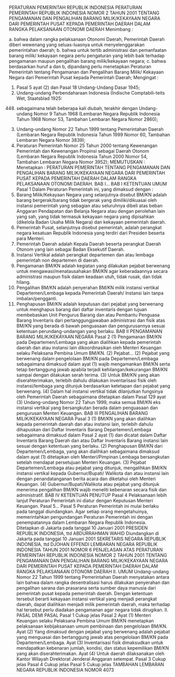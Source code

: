  PERATURAN PEMERINTAH REPUBLIK INDONESIA PERATURAN PEMERINTAH REPUBLIK INDONESIA NOMOR 2 TAHUN 2001 TENTANG PENGAMANAN DAN PENGALIHAN BARANG MILIK/KEKAYAAN NEGARA DARI PEMERINTAH PUSAT KEPADA PEMERINTAH DAERAH DALAM RANGKA PELAKSANAAN OTONOMI DAERAH
Menimbang :

a. bahwa dalam rangka pelaksanaan Otonomi Daerah, Pemerintah Daerah diberi wewenang yang seluas-luasnya untuk menyelenggarakan pemerintahan daerah;
b. bahwa untuk tertib administrasi dan pemanfaatan barang milik/ kekayaan negara perlu pengaturan yang lebih baik terhadap pengamanan maupun pengalihan barang milik/kekayaan negara;
c. bahwa berdasarkan huruf a dan b, dipandang perlu menetapkan Peraturan Pemerintah tentang Pengamanan dan Pengalihan Barang Milik/ Kekayaan Negara dari Pemerintah Pusat kepada Pemerintah Daerah;
Mengingat :

1. Pasal 5 ayat (2) dan Pasal 18 Undang-Undang Dasar 1945;
2. Undang-undang Perbendaharaan Indonesia (Indische Comptabili-teits Wet, Staatsblad 1925:
448) sebagaimana telah beberapa kali diubah, terakhir dengan Undang-undang Nomor 9 Tahun 1968 (Lembaran Negara Republik Indonesia Tahun 1968 Nomor 53, Tambahan Lembaran Negara Nomor 2860);
3. Undang-undang Nomor 22 Tahun 1999 tentang Pemerintahan Daerah (Lembaran Negara Republik Indonesia Tahun 1999 Nomor 60, Tambahan Lembaran Negara Nomor 3839);
4. Peraturan Pemerintah Nomor 25 Tahun 2000 tentang Kewenangan Pemerintah dan Kewenangan Propinsi sebagai Daerah Otonom (Lembaran Negara Republik Indonesia Tahun 2000 Nomor 54, Tambahan Lembaran Negara Nomor 3952);
MEMUTUSKAN :
 Menetapkan : PERATURAN PEMERINTAH TENTANG PENGAMANAN DAN PENGALIHAN BARANG MILIK/KEKAYAAN NEGARA DARI PEMERINTAH PUSAT KEPADA PEMERINTAH DAERAH DALAM RANGKA PELAKSANAAN OTONOMI DAERAH. BAB I...
BAB I KETENTUAN UMUM
Pasal 1
Dalam Peraturan Pemerintah ini, yang dimaksud dengan :
1. Barang Milik/Kekayaan Negara yang selanjutnya disebut BM/KN adalah barang bergerak/barang tidak bergerak yang dimiliki/dikuasai oleh instansi pemerintah yang sebagian atau seluruhnya dibeli atas beban Anggaran Pendapatan dan Belanja Negara atau dengan perolehan lain yang sah, yang tidak termasuk kekayaan negara yang dipisahkan (dikelola Badan Usaha Milik Negara) dan kekayaan pemerintah daerah.
2. Pemerintah Pusat, selanjutnya disebut pemerintah, adalah perangkat negara kesatuan Republik Indonesia yang terdiri dari Presiden beserta para Menteri.
3. Pemerintah Daerah adalah Kepala Daerah beserta perangkat Daerah Otonom yang lain sebagai Badan Eksekutif Daerah.
4. Instansi Vertikal adalah perangkat departemen dan atau lembaga pemerintah non departemen di daerah.
5. Pengamanan BM/KN adalah kegiatan yang dilakukan pejabat berwenang untuk mengawasi/menatausahakan BM/KN agar keberadaannya secara administrasi maupun fisik dalam keadaan utuh, tidak rusak, dan tidak hilang.
6. Pengalihan BM/KN adalah penyerahan BM/KN milik instansi vertikal Departemen/Lembaga kepada Pemerintah Daerah/ Instansi lain tanpa imbalan/pengganti.
7. Penghapusan BM/KN adalah keputusan dari pejabat yang berwenang untuk menghapus barang dari daftar inventaris dengan tujuan membebaskan Unit Pengurus Barang dan atau Pembantu Penguasa Barang Inventaris dari pertanggungjawaban administrasi dan fisik atas BM/KN yang berada di bawah penguasaan dan pengurusannya sesuai ketentuan perundang-undangan yang berlaku.
BAB II PENGAMANAN BARANG MILIK/KEKAYAAN NEGARA
Pasal 2
(1) Pengamanan BM/KN pada Departemen/Lembaga yang akan dialihkan kepada pemerintah daerah dan atau instansi lain dikoordinasikan oleh Menteri Keuangan selaku Pelaksana Pembina Umum BM/KN.
(2) Pejabat...
(2) Pejabat yang berwenang dalam pengelolaan BM/KN pada Departemen/Lembaga sebagaimana dimaksud dalam ayat (1) wajib mengamankan BM/KN serta tetap bertanggung jawab apabila terjadi kehilangan/kekurangan BM/KN sampai dengan dilakukan serah terima.
(3) Untuk BM/KN yang akan diserahterimakan, terlebih dahulu dilakukan inventarisasi fisik oleh instansi/lembaga yang ditunjuk berdasarkan ketetapan dari pejabat yang berwenang.
(4) Dalam hal instansi vertikal tidak dilanjutkan fungsinya oleh Pemerintah Daerah sebagaimana ditetapkan dalam Pasal 129 ayat (3) Undang-undang Nomor 22 Tahun 1999, maka semua BM/KN eks instansi vertikal yang bersangkutan berada dalam penguasaan dan pengurusan Menteri Keuangan.
BAB III PENGALIHAN BARANG MILIK/KEKAYAAN NEGARA
Pasal 3
(1) BM/KN yang akan dialihkan kepada pemerintah daerah dan atau instansi lain, terlebih dahulu dihapuskan dari Daftar Inventaris Barang Departemen/Lembaga sebagaimana dimaksud dalam Pasal 2 ayat (1) dan dicatat dalam Daftar Inventaris Barang Daerah dan atau Daftar Inventaris Barang instansi lain sesuai dengan ketentuan yang berlaku.
(2) Penghapusan BM/KN dari Departemen/Lembaga, yang akan dialihkan sebagaimana dimaksud dalam ayat (1) ditetapkan oleh Menteri/Pimpinan Lembaga bersangkutan setelah mendapat persetujuan Menteri Keuangan.
(3) Pejabat Departemen/Lembaga atau pejabat yang ditunjuk, mengalihkan BM/KN instansi vertikal kepada Gubernur/Bupati/ Walikota dan atau instansi lain dengan penandatanganan berita acara dan diketahui oleh Menteri Keuangan.
(4) Gubernur/Bupati/Walikota atau pejabat yang ditunjuk menerima pengalihan BM/KN wajib meneliti kebenaran secara fisik dan administratif.
BAB IV KETENTUAN PENUTUP
Pasal 4
Pelaksanaan lebih lanjut Peraturan Pemerintah ini diatur dengan Keputusan Menteri Keuangan. Pasal 5...
Pasal 5
Peraturan Pemerintah ini mulai berlaku pada tanggal diundangkan.
Agar setiap orang mengetahuinya, memerintahkan pengundangan Peraturan Pemerintah ini dengan penempatannya dalam Lembaran Negara Republik Indonesia. Ditetapkan di Jakarta pada tanggal 10 Januari 2001 PRESIDEN REPUBLIK INDONESIA, ttd ABDURRAHMAN WAHID Diundangkan di Jakarta pada tanggal 10 Januari 2001 SEKRETARIS NEGARA REPUBLIK INDONESIA, ttd DJOHAN EFFENDI LEMBARAN NEGARA REPUBLIK INDONESIA TAHUN 2001 NOMOR 6 PENJELASAN ATAS PERATURAN PEMERINTAH REPUBLIK INDONESIA NOMOR 2 TAHUN 2001 TENTANG PENGAMANAN DAN PENGALIHAN BARANG MILIK/KEKAYAAN NEGARA DARI PEMERINTAH PUSAT KEPADA PEMERINTAH DAERAH DALAM RANGKA PELAKSANAAN OTONOMI DAERAH II. UMUM Undang-undang Nomor 22 Tahun 1999 tentang Pemerintahan Daerah menyatakan antara lain bahwa dalam rangka desentralisasi harus dilakukan penyerahan dan pengalihan sarana dan prasarana serta sumber daya manusia dari pemerintah pusat kepada pemerintah daerah. Dengan ketentuan tersebut berarti kekayaan instansi vertikal yang menjadi perangkat daerah, dapat dialihkan menjadi milik pemerintah daerah, maka terhadap hal tersebut perlu diadakan pengamanan agar negara tidak dirugikan. II. PASAL DEMI PASAL
Pasal 1
Cukup jelas
Pasal 2
Ayat (1) Menteri Keuangan selaku Pelaksana Pembina Umum BM/KN menetapkan pelaksanaan kebijaksanaan umum pembinaan dan pengelolaan BM/KN. Ayat (2) Yang dimaksud dengan pejabat yang berwenang adalah pejabat yang menguasai dan bertanggung jawab atas pengelolaan BM/KN pada Departemen/Lembaga. Ayat (3) Inventarisasi fisik dimaksudkan untuk mendapatkan kebenaran jumlah, kondisi, dan status kepemilikan BM/KN yang akan diserahterimakan. Ayat (4) Untuk daerah dilaksanakan oleh Kantor Wilayah Direktorat Jenderal Anggaran setempat.
Pasal 3
Cukup jelas
Pasal 4
Cukup jelas
Pasal 5
Cukup jelas TAMBAHAN LEMBARAN NEGARA REPUBLIK INDONESIA NOMOR 4073